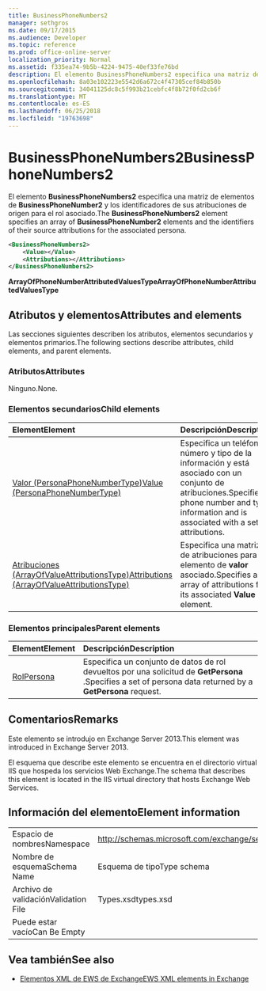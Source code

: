 ```yaml
---
title: BusinessPhoneNumbers2
manager: sethgros
ms.date: 09/17/2015
ms.audience: Developer
ms.topic: reference
ms.prod: office-online-server
localization_priority: Normal
ms.assetid: f335ea74-9b5b-4224-9475-40ef33fe76bd
description: El elemento BusinessPhoneNumbers2 especifica una matriz de elementos de BusinessPhoneNumber2 y los identificadores de sus atribuciones de origen para el rol asociado.
ms.openlocfilehash: 8a03e102223e5542d6a672c4f47305cef84b850b
ms.sourcegitcommit: 34041125dc8c5f993b21cebfc4f8b72f0fd2cb6f
ms.translationtype: MT
ms.contentlocale: es-ES
ms.lasthandoff: 06/25/2018
ms.locfileid: "19763698"
---
```

# <a name="businessphonenumbers2"></a><span data-ttu-id="8e0e9-103">BusinessPhoneNumbers2</span><span class="sxs-lookup"><span data-stu-id="8e0e9-103">BusinessPhoneNumbers2</span></span>

<span data-ttu-id="8e0e9-104">El elemento **BusinessPhoneNumbers2** especifica una matriz de elementos de **BusinessPhoneNumber2** y los identificadores de sus atribuciones de origen para el rol asociado.</span><span class="sxs-lookup"><span data-stu-id="8e0e9-104">The **BusinessPhoneNumbers2** element specifies an array of **BusinessPhoneNumber2** elements and the identifiers of their source attributions for the associated persona.</span></span> 
  
```XML
<BusinessPhoneNumbers2>
    <Value></Value>
    <Attributions></Attributions>
</BusinessPhoneNumbers2>
```

 <span data-ttu-id="8e0e9-105">**ArrayOfPhoneNumberAttributedValuesType**</span><span class="sxs-lookup"><span data-stu-id="8e0e9-105">**ArrayOfPhoneNumberAttributedValuesType**</span></span>
## <a name="attributes-and-elements"></a><span data-ttu-id="8e0e9-106">Atributos y elementos</span><span class="sxs-lookup"><span data-stu-id="8e0e9-106">Attributes and elements</span></span>

<span data-ttu-id="8e0e9-107">Las secciones siguientes describen los atributos, elementos secundarios y elementos primarios.</span><span class="sxs-lookup"><span data-stu-id="8e0e9-107">The following sections describe attributes, child elements, and parent elements.</span></span>
  
### <a name="attributes"></a><span data-ttu-id="8e0e9-108">Atributos</span><span class="sxs-lookup"><span data-stu-id="8e0e9-108">Attributes</span></span>

<span data-ttu-id="8e0e9-109">Ninguno.</span><span class="sxs-lookup"><span data-stu-id="8e0e9-109">None.</span></span>
  
### <a name="child-elements"></a><span data-ttu-id="8e0e9-110">Elementos secundarios</span><span class="sxs-lookup"><span data-stu-id="8e0e9-110">Child elements</span></span>

|<span data-ttu-id="8e0e9-111">**Element**</span><span class="sxs-lookup"><span data-stu-id="8e0e9-111">**Element**</span></span>|<span data-ttu-id="8e0e9-112">**Descripción**</span><span class="sxs-lookup"><span data-stu-id="8e0e9-112">**Description**</span></span>|
|:-----|:-----|
|[<span data-ttu-id="8e0e9-113">Valor (PersonaPhoneNumberType)</span><span class="sxs-lookup"><span data-stu-id="8e0e9-113">Value (PersonaPhoneNumberType)</span></span>](value-personaphonenumbertype.md) <br/> |<span data-ttu-id="8e0e9-114">Especifica un teléfono número y tipo de la información y está asociado con un conjunto de atribuciones.</span><span class="sxs-lookup"><span data-stu-id="8e0e9-114">Specifies a phone number and type information and is associated with a set of attributions.</span></span>  <br/> |
|[<span data-ttu-id="8e0e9-115">Atribuciones (ArrayOfValueAttributionsType)</span><span class="sxs-lookup"><span data-stu-id="8e0e9-115">Attributions (ArrayOfValueAttributionsType)</span></span>](attributions-arrayofvalueattributionstype.md) <br/> |<span data-ttu-id="8e0e9-116">Especifica una matriz de atribuciones para su elemento de **valor** asociado.</span><span class="sxs-lookup"><span data-stu-id="8e0e9-116">Specifies an array of attributions for its associated **Value** element.</span></span>  <br/> |
   
### <a name="parent-elements"></a><span data-ttu-id="8e0e9-117">Elementos principales</span><span class="sxs-lookup"><span data-stu-id="8e0e9-117">Parent elements</span></span>

|<span data-ttu-id="8e0e9-118">**Element**</span><span class="sxs-lookup"><span data-stu-id="8e0e9-118">**Element**</span></span>|<span data-ttu-id="8e0e9-119">**Descripción**</span><span class="sxs-lookup"><span data-stu-id="8e0e9-119">**Description**</span></span>|
|:-----|:-----|
|[<span data-ttu-id="8e0e9-120">Rol</span><span class="sxs-lookup"><span data-stu-id="8e0e9-120">Persona</span></span>](persona.md) <br/> |<span data-ttu-id="8e0e9-121">Especifica un conjunto de datos de rol devueltos por una solicitud de **GetPersona** .</span><span class="sxs-lookup"><span data-stu-id="8e0e9-121">Specifies a set of persona data returned by a **GetPersona** request.</span></span>  <br/> |
   
## <a name="remarks"></a><span data-ttu-id="8e0e9-122">Comentarios</span><span class="sxs-lookup"><span data-stu-id="8e0e9-122">Remarks</span></span>

<span data-ttu-id="8e0e9-123">Este elemento se introdujo en Exchange Server 2013.</span><span class="sxs-lookup"><span data-stu-id="8e0e9-123">This element was introduced in Exchange Server 2013.</span></span>
  
<span data-ttu-id="8e0e9-124">El esquema que describe este elemento se encuentra en el directorio virtual IIS que hospeda los servicios Web Exchange.</span><span class="sxs-lookup"><span data-stu-id="8e0e9-124">The schema that describes this element is located in the IIS virtual directory that hosts Exchange Web Services.</span></span>
  
## <a name="element-information"></a><span data-ttu-id="8e0e9-125">Información del elemento</span><span class="sxs-lookup"><span data-stu-id="8e0e9-125">Element information</span></span>

|||
|:-----|:-----|
|<span data-ttu-id="8e0e9-126">Espacio de nombres</span><span class="sxs-lookup"><span data-stu-id="8e0e9-126">Namespace</span></span>  <br/> |http://schemas.microsoft.com/exchange/services/2006/types  <br/> |
|<span data-ttu-id="8e0e9-127">Nombre de esquema</span><span class="sxs-lookup"><span data-stu-id="8e0e9-127">Schema Name</span></span>  <br/> |<span data-ttu-id="8e0e9-128">Esquema de tipo</span><span class="sxs-lookup"><span data-stu-id="8e0e9-128">Type schema</span></span>  <br/> |
|<span data-ttu-id="8e0e9-129">Archivo de validación</span><span class="sxs-lookup"><span data-stu-id="8e0e9-129">Validation File</span></span>  <br/> |<span data-ttu-id="8e0e9-130">Types.xsd</span><span class="sxs-lookup"><span data-stu-id="8e0e9-130">types.xsd</span></span>  <br/> |
|<span data-ttu-id="8e0e9-131">Puede estar vacío</span><span class="sxs-lookup"><span data-stu-id="8e0e9-131">Can Be Empty</span></span>  <br/> ||
   
## <a name="see-also"></a><span data-ttu-id="8e0e9-132">Vea también</span><span class="sxs-lookup"><span data-stu-id="8e0e9-132">See also</span></span>



- [<span data-ttu-id="8e0e9-133">Elementos XML de EWS de Exchange</span><span class="sxs-lookup"><span data-stu-id="8e0e9-133">EWS XML elements in Exchange</span></span>](ews-xml-elements-in-exchange.md)

